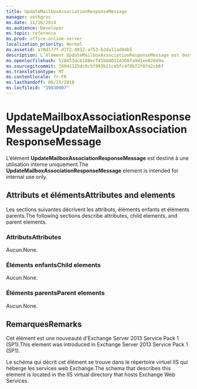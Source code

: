 ```yaml
---
title: UpdateMailboxAssociationResponseMessage
manager: sethgros
ms.date: 11/16/2014
ms.audience: Developer
ms.topic: reference
ms.prod: office-online-server
localization_priority: Normal
ms.assetid: a70d177f-d7f2-4912-a753-b2da11ad94b5
description: L’élément UpdateMailboxAssociationResponseMessage est destiné à une utilisation interne uniquement.
ms.openlocfilehash: 528453dcb188ecf41bd40324368fa9d1ee02649a
ms.sourcegitcommit: 34041125dc8c5f993b21cebfc4f8b72f0fd2cb6f
ms.translationtype: MT
ms.contentlocale: fr-FR
ms.lasthandoff: 06/25/2018
ms.locfileid: "19838907"
---
```

# <a name="updatemailboxassociationresponsemessage"></a><span data-ttu-id="946cc-103">UpdateMailboxAssociationResponseMessage</span><span class="sxs-lookup"><span data-stu-id="946cc-103">UpdateMailboxAssociationResponseMessage</span></span>

<span data-ttu-id="946cc-104">L’élément **UpdateMailboxAssociationResponseMessage** est destiné à une utilisation interne uniquement.</span><span class="sxs-lookup"><span data-stu-id="946cc-104">The **UpdateMailboxAssociationResponseMessage** element is intended for internal use only.</span></span> 

## <a name="attributes-and-elements"></a><span data-ttu-id="946cc-105">Attributs et éléments</span><span class="sxs-lookup"><span data-stu-id="946cc-105">Attributes and elements</span></span>

<span data-ttu-id="946cc-106">Les sections suivantes décrivent les attributs, éléments enfants et éléments parents.</span><span class="sxs-lookup"><span data-stu-id="946cc-106">The following sections describe attributes, child elements, and parent elements.</span></span>
  
### <a name="attributes"></a><span data-ttu-id="946cc-107">Attributs</span><span class="sxs-lookup"><span data-stu-id="946cc-107">Attributes</span></span>

<span data-ttu-id="946cc-108">Aucun.</span><span class="sxs-lookup"><span data-stu-id="946cc-108">None.</span></span>
  
### <a name="child-elements"></a><span data-ttu-id="946cc-109">Éléments enfants</span><span class="sxs-lookup"><span data-stu-id="946cc-109">Child elements</span></span>

<span data-ttu-id="946cc-110">Aucun.</span><span class="sxs-lookup"><span data-stu-id="946cc-110">None.</span></span>
  
### <a name="parent-elements"></a><span data-ttu-id="946cc-111">Éléments parents</span><span class="sxs-lookup"><span data-stu-id="946cc-111">Parent elements</span></span>

<span data-ttu-id="946cc-112">Aucun.</span><span class="sxs-lookup"><span data-stu-id="946cc-112">None.</span></span>
  
## <a name="remarks"></a><span data-ttu-id="946cc-113">Remarques</span><span class="sxs-lookup"><span data-stu-id="946cc-113">Remarks</span></span>

<span data-ttu-id="946cc-114">Cet élément est une nouveauté d'Exchange Server 2013 Service Pack 1 (SP1).</span><span class="sxs-lookup"><span data-stu-id="946cc-114">This element was introduced in Exchange Server 2013 Service Pack 1 (SP1).</span></span>
  
<span data-ttu-id="946cc-115">Le schéma qui décrit cet élément se trouve dans le répertoire virtuel IIS qui héberge les services web Exchange.</span><span class="sxs-lookup"><span data-stu-id="946cc-115">The schema that describes this element is located in the IIS virtual directory that hosts Exchange Web Services.</span></span>
  

